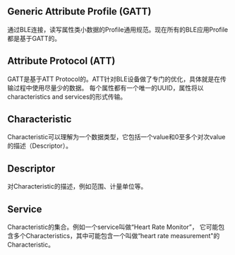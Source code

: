 ## Generic Attribute Profile (GATT)
通过BLE连接，读写属性类小数据的Profile通用规范。现在所有的BLE应用Profile都是基于GATT的。

## Attribute Protocol (ATT)
GATT是基于ATT Protocol的。ATT针对BLE设备做了专门的优化，具体就是在传输过程中使用尽量少的数据。
每个属性都有一个唯一的UUID，属性将以characteristics and services的形式传输。

## Characteristic ##
Characteristic可以理解为一个数据类型，它包括一个value和0至多个对次value的描述（Descriptor）。

## Descriptor ##
对Characteristic的描述，例如范围、计量单位等。

## Service ##
Characteristic的集合。例如一个service叫做“Heart Rate Monitor”，
它可能包含多个Characteristics，其中可能包含一个叫做“heart rate measurement"的Characteristic。
